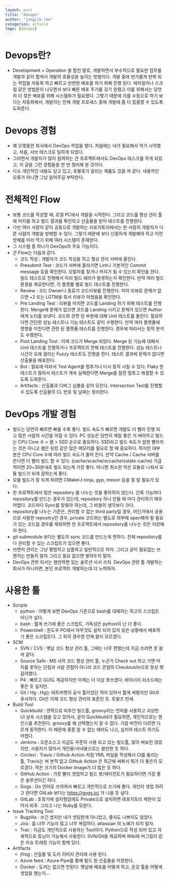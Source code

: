 ```yaml
---
layout: post
title: "devops"
author: "jungjik.lee"
categories: article
tags: [devops]
---
```


# Devops란?
 - Development + Operation 을 합친 말로, 개발하면서 부수적으로 필요한 업무를 개발과 같이 합쳐서 개발의 효율성을 높이는 방법이다. 개발 중에 번거롭게 반복 되는 작업을 자동화 하고 빠르고 빈번한 배포를 하기 위해 진행 된다. 애자일이나 스크럼 같은 방법론이 나오면서 보다 빠른 배포 주기를 갖기 원했고 이를 위해서는 당연히 더 잦은 배포를 위해 시스템화가 필요했다. 그렇기 때문에 이를 수동으로 하기 보다는 자동화해서, 개발자는 전체 개발 프로세스 중에 개발에 좀 더 집중할 수 있도록 도와준다.

# Devops 경험
 - 꽤 오랫동안 회사에서 DevOps 작업을 했다. 처음에는 내가 필요해서 하기 시작했고, 차츰, 서브 태스크로 일하게 되었다.
 - 그러면서 개발자가 많이 참여하는 큰 프로젝트에서도 DevOps 태스크를 하게 되었고, 이 글을 그런 경험들을 한 번 정리해 본 것이다.
 - 다소 개인적인 내용도 담고 있고, 호불호가 갈리는 제품도 있을 꺼 같다. 내용적인 오류가 아니면 그냥 읽어주길 부탁한다.

# 전체적인 Flow
- 보통 코드를 작성할 때, 로컬 PC에서 개발을 시작한다. 그리고 코드를 형상 관리 툴에 머지를 하고 빌드 결과를 확인하고 산출물을 받아 테스트를 진행한다.
- 다만 여러 사람이 같이 공동으로 개발하는 리포지토리에서는 한 사람의 개발자가 다른 사람의 개발을 방해할 수 있다. 그렇기 때문에 보다 신중하게 개발해야 하고 이런 방해를 미리 막기 위해 여러 시스템이 존재한다.
- 그 시스템 중 하나가 DevOps의 주요 기능이다.
- 큰 Flow는 다음과 같다.
  - 코드 작성 : 개발자가 코드 작성을 하고 형상 관리 서버에 올린다.
  - Presubmit Test : 코드가 서버에 올라가면 Lint나 기본적인 Commit message 등을 확인한다. 오탈자를 찾거나 머지가 될 수 있는지 확인을 한다. 빌드 테스트로 진행해서 미리 빌드 에러가 발생하는지 확인한다. 만약 여러 빌드 환경을 제공한다면, 각 플랫폼 별로 빌드 테스트를 진행한다.
  - Review : 코드 Owner나 동료가 코드리뷰를 진행한다. 피어 리뷰로 문제가 없으면 +2 또는 LGTM을 줘서 리뷰가 마쳤음을 확인한다.
  - Pre Landing Test : 리뷰를 마치면 코드를 Landing 하기 위해 테스트를 진행한다. Merge에 문제가 없으면 코드를 Landing 시키고 문제가 있으면 Author에게 노티를 보낸다. 코드와 관련 된 부분에 대해 Unit 테스트를 돌린다. 필요하다면 간단한 성능 테스트나 기능 테스트도 같이 수행한다. 만약 여러 플랫폼에 영향을 미친다면 관련 된 플랫폼 테스트를 진행한다. 경우에 따라서는 정적 분석도 수행한다.
  - Post Landing Test : 이제 코드가 Merge 되었다. Merge 된 기능에 대해서 Unit 테스트를 진행하거나 프로젝트의 전체 테스트를 진행한다. 성능 테스트나 시간이 오래 걸리는 Fuzzy 테스트도 진행을 한다. 테스트 결과에 문제가 없다면 산출물을 배포한다.
  - Bot : 필요에 따라서 Test Agent를 멈추거나 다시 동작 시킬 수 있다. Flaky 한 테스트가 많아서 테스트가 계속 실패한다면 Merge를 잠깐 멈추고 해결할 수 있도록 도와준다.
  - Artifacts : 산출물과 디버그 심볼을 같이 모은다. Intersection Test를 진행할 수 있도록 산출물의 CL 번호 및 날짜는 정리한다.

# DevOps 개발 경험
- 빌드는 당연히 빠르면 빠를 수록 좋다. 빌드 속도가 빠르면 개발도 더 빨리 진행 되고 많은 사람의 시간을 아낄 수 있다. PC 성능은 당연히 제일 좋은 거 써야하고 빌드는 CPU Core 수 > 램 > SSD 순으로 중요하다. SSD라고 빌드 속도가 엄청 빨라지는 것은 아니고 램은 링킹 같은 많은 메모리를 필요로 할 때 중요하다. 하지만 대부분은 CPU Core 수에 따라 빌드 속도가 줄어 든다. 만약 Cache / Cache 서버를 쓴다면 더 빨리 빌드 할 수 있다. (cache/scache/sccache/sstate-cache) 가급적이면 20~30분내로 빌드 되는게 가장 좋다. 아니면 최소한 작은 모듈로 나워서 모듈 빌드가 되게 끔하는게 좋다.
- 모듈 빌드가 잘 되게 하려면 CMake나 ninja, gyp, meson 등을 잘 알 필요가 있다.
- 한 프로젝트에서 많은 repository 를 나누는 것을 좋아하지 않는다. 간혹 기능마다 repository를 만드는 경우가 있는데, repository 하나 만들 때 마다 관리하기 매우 어렵다. 코드마다 Sync를 맞춰야 하는데, 그 비용이 생각보다 크다.
- repository를 나누는 기준은, 관리할 수 없는 third party일 경우, 어딘가에서 공용으로 사용한 repositry인 경우, private 코드와는 별도로 외부에 open해야 될 필요가 있는 코드일 경우를 제외하면 한 프로젝트에서 repository를 나누는 것은 지양해야 한다.
- git submodule 보다는 별도의 sync 코드를 만드는게 편하다. 전체 repository를 다 관리할 수 있는 스크립트가 있으면 좋다.
- 브랜치 관리는 그냥 평범하고 심플하고 일반적으로 하자. 그리고 굳이 필요없는 브랜치는 만들지 말자 그리고 필요 없으면 쌓아두지 말자.
- DevOps 관련 되서는 웬만하면 있는 솔루션 사서 쓰자. DevOps 관련 툴 개발하는 회사가 아니라면, 본인 프로젝트 개발하는데 더 노력하자.

# 사용한 툴
- Scripts
  - python : 어떻게 보면 DevOps 기준으로 bash를 대체하는 최고의 스크립트 아닌가 싶다.
  - bash : 짧게 쓰기에 좋은 스크립트, 가독성은 python이 난 더 좋다.
  - Powershell : 윈도우 PC에서 아무것도 설치 되어 있지 않은 상황에서 배포하기 좋은 스크립트다. 그 외의 경우엔 언제 쓸지 모르겠다.
- SCM
  - SVN / CVS : 옛날 코드 형상 관리 툴, 그때는 너무 편했는데 지금 쓰라면 못 쓸꺼 같다.
  - Source Safe : MS 사의 코드 형상 관리 툴, 누군가 Check out 하고 가면 머지를 못하는 단점과 사람 관점이 아니라 코드 관점의 Checkout/in으로 항상 헷갈려했다.
  - P4 : 빠르고 GUI도 제공하지만 이제는 더 이상 못쓰겠다. 바이너리 리소드에는 좋은 듯 싶지만.
  - Git / Hg : Hg는 비트버켓의 공식 툴이었던 적이 있어서 짧게 써봤지만 Git과 유사하다. Git은 이제 코드 형상 관리의 표준인 듯. 토발즈 만세.
- Build Tool
  - Quickbuild : 갠적으로 비추인 빌드툴, groovy라는 언어를 사용하고 괴상한 UI 상속 시스템을 갖고 있어서, 굳이 Quickbuild가 필요하면, 개인적으로는 젠킨스를 추천한다. groovy를 왜 선택했는지 알 수 없다. 가끔 버전이 다르면 다르게 동작한다. 이 때문에 종종 알 수 없는 에러도 나고, 심지어 테스트 하기도 어렵다.
  - Jenkins : 오픈소스고 지금도 꾸준히 사용 되고 있는 빌드툴, 많이 써보진 않았지만, 사용자가 많아서 개인용/사내용으로는 쓸만한 듯 하다.
  - Circleci : Travis / Github Action 처럼 YML 파일을 작성해서 CI를 돌리는 툴, Travis는 써 본적 없고 Github Action 은 최근에 써봐서 뭐가 더 좋은지 모르겠다. 작은 크기의  Docker Image가 더 많은 듯 하다.
  - GitHub Action : 가장 빨리 셋업하고 빌드 봇/에이전트가 필요하다면 가장 좋은 솔루션이긴 하다.
  - Gogs : Go 언어로 쓰여져서 빠르고 개인적으로 쓰기에 좋다. 개인이 셋업 하려고 한다면 GitLab 보다는 https://gogs.io/ 가 나을 듯 싶다.
  - GitLab : 초창기에 설치형임에도 Private으로 설치하면 레포지토리 제한이 있어서 비추. 그리고 나는 Ruby를 모른다.
- Issue Tracking Tool
  - Bugzilla : 쓰긴 썼지만 내가 셋팅한게 아니었고, 좋지도 나쁘지도 않았다.
  - Jira : 흠 너무 기능이 많고 너무 복잡하다. atlassian 의 노예가 되지 말자.
  - Trac : 지금도 개인적으로 사용하는 Tool이다. Python으로 작성 되어 있고 자체적으로 튜닝이 가능해서 사용한다. SVN/Git을 제공하며 Wiki와 버그질라 같은 이슈 트래킹 기능이 함께 있다.
- Artifacts
  - jfrog : 산출물 및 도커 이미지 관리에 사용 된다.
  - Azure feed : Azure Pipe를 통해 빌드 된 산출물을 저장한다.
  - Docker : 도커는 없으면 안된다. 옛날에 배포를 어떻게 하고, 온갖 툴을  어떻게 셋업을 했는지...
